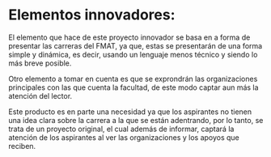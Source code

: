 # Elementos innovadores:

  El elemento que hace de este proyecto innovador se basa en a forma de presentar las carreras del FMAT, ya que, estas se presentarán de una forma simple y dinámica, es decir, usando un lenguaje menos técnico y siendo lo más breve posible. 

  Otro elemento a tomar en cuenta es que se exprondrán las organizaciones principales con las que cuenta la facultad, de este modo captar aun más la atención del lector.

  Este  producto es en parte una necesidad ya que los aspirantes no tienen una idea clara sobre la carrera a la que se están adentrando, por lo tanto, se trata de un proyecto original, el cual además de informar, captará la atención de los aspirantes al ver las organizaciones y los apoyos que reciben.
